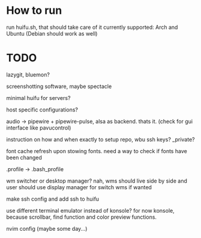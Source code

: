 # How to run
run huifu.sh, that should take care of it
currently supported: Arch and Ubuntu (Debian should work as well)

# TODO
lazygit, bluemon?

screenshotting software, maybe spectacle

minimal huifu for servers?

host specific configurations?

audio -> pipewire + pipewire-pulse, alsa as backend. thats it. (check for gui interface like pavucontrol)

instruction on how and when exactly to setup repo, wbu ssh keys? \_private? 

font cache refresh upon stowing fonts. need a way to check if fonts have been changed

.profile -> .bash\_profile

wm switcher or desktop manager? nah, wms should live side by side and user should use display manager for switch wms if wanted

make ssh config and add ssh to huifu

use different terminal emulator instead of konsole? for now konsole, because scrollbar, find function and color preview functions. 

nvim config (maybe some day...)
